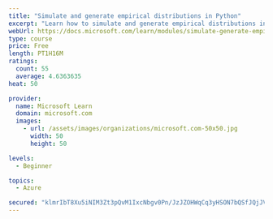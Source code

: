 ```yaml
---
title: "Simulate and generate empirical distributions in Python"
excerpt: "Learn how to simulate and generate empirical distributions in Python"
webUrl: https://docs.microsoft.com/learn/modules/simulate-generate-empirical-distributions-python/
type: course
price: Free
length: PT1H16M
ratings:
  count: 55
  average: 4.6363635
heat: 50

provider:
  name: Microsoft Learn
  domain: microsoft.com
  images:
    - url: /assets/images/organizations/microsoft.com-50x50.jpg
      width: 50
      height: 50

levels:
  - Beginner

topics:
  - Azure

secured: "klmrIbT8Xu5iNIM3Zt3pQvM1IxcNbgv0Pn/JzJZOHWqCq3yHSON7bQSfJQjJVcHsNhUthah6iu3zDoHXj81qUlzjB+iUpvc5I7/CXayHO7YcYquTpwsIpuJQ/WbHS64FNi1J80rLxkAbe7htiqs3sIp9SXMxg6CxxPXTpbW8RlPlv0pGo20c7mDcXJVB0x2eWaqLfgacAOI8pEITMz4BjJHVJrL+R1QxDPAuHHxl3CajeDjQqS5hC8/MiSQuG7NU6midH+6hiZWqcAPLNMEJ4Wfd40UqRLHBNIx3BhhEy0TYZQ3K1OiUf3ty38VgsvrQYDdAxhyywgTlvPXRYT3lLJ20Lqwt2WXwklMCwDO1eSk1kj8HBO9oF+wZuVSxGUJqiK5c03fmn4Y5LT2upmuFMHuUKvnSOOO6SaJRTax2FXI=;fyCqIqcReMAyOKf9DCumaw=="
---
```


